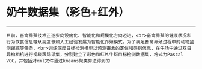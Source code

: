 # **奶牛数据集（彩色+红外）**
-------------------------------
    目前，畜禽养殖技术正逐步向设施化、智能化和规模化方向迈进，<br>畜禽养殖的健康状况和行为饮食信息等从高度依赖人工经验发展为智能化养殖模式。为了满足畜禽养殖过程中的动物监测跟踪等任务，<br>训练深度目标检测模型以预测畜禽的定位和类别信息，在牛场中通过双目异构相机进行视频跟踪采集，分别建立了彩色和红外牛群目标检测数据集，格式为Pascal VOC，并包括对xml文件通过kmeans聚类算法得到的
